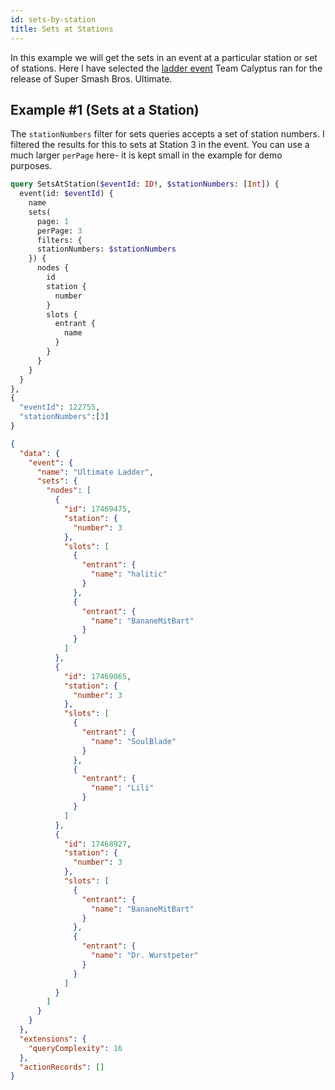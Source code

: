 ```yaml
---
id: sets-by-station
title: Sets at Stations
---
```


In this example we will get the sets in an event at a particular station or set of stations.
Here I have selected the <a href="https://smash.gg/tournament/super-smash-bros-ultimate-release-event/events/super-smash-bros-ultimate/brackets/271970/592933/matches" target="_blank">ladder event</a>
 Team Calyptus ran for the release of Super Smash Bros. Ultimate.

## Example #1 (Sets at a Station)

The `stationNumbers` filter for sets queries accepts a set of station numbers.
I filtered the results for this to sets at Station 3 in the event.
You can use a much larger `perPage` here- it is kept small in the example for demo purposes.

<!--DOCUSAURUS_CODE_TABS-->
<!--Request-->

```GraphQL
query SetsAtStation($eventId: ID!, $stationNumbers: [Int]) {
  event(id: $eventId) {
    name
    sets(
      page: 1
      perPage: 3
      filters: {
      stationNumbers: $stationNumbers
    }) {
      nodes {
        id
        station {
          number
        }
        slots {
          entrant {
            name
          }
        }
      }
    }
  }
},
{
  "eventId": 122755,
  "stationNumbers":[3]
}
```

<!--Response-->

```json
{
  "data": {
    "event": {
      "name": "Ultimate Ladder",
      "sets": {
        "nodes": [
          {
            "id": 17469475,
            "station": {
              "number": 3
            },
            "slots": [
              {
                "entrant": {
                  "name": "halitic"
                }
              },
              {
                "entrant": {
                  "name": "BananeMitBart"
                }
              }
            ]
          },
          {
            "id": 17469065,
            "station": {
              "number": 3
            },
            "slots": [
              {
                "entrant": {
                  "name": "SoulBlade"
                }
              },
              {
                "entrant": {
                  "name": "Lili"
                }
              }
            ]
          },
          {
            "id": 17468927,
            "station": {
              "number": 3
            },
            "slots": [
              {
                "entrant": {
                  "name": "BananeMitBart"
                }
              },
              {
                "entrant": {
                  "name": "Dr. Wurstpeter"
                }
              }
            ]
          }
        ]
      }
    }
  },
  "extensions": {
    "queryComplexity": 16
  },
  "actionRecords": []
}
```

<!--END_DOCUSAURUS_CODE_TABS-->
